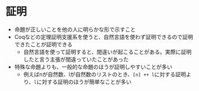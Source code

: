 # 証明

- 命題が正しいことを他の人に明らかな形で示すこと
- Coqなどの定理証明支援系を使うと、自然言語を使わず証明できるので証明できたことが証明できる
  - 自然言語を使って証明すると、間違いが起こることがある。実際に証明したと言う主張が間違っていたことがあった
- 特殊な命題よりも、一般的な命題のほうが証明しやすいことが多い
  - 例えばnが自然数、lが自然数のリストのとき、`[n] ++ l`に対する証明より、`l`に対する証明のほうが簡単なことが多い

